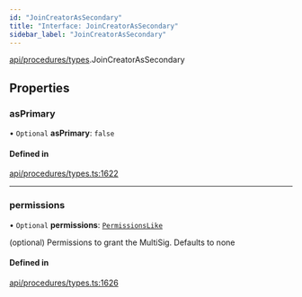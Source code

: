 ```yaml
---
id: "JoinCreatorAsSecondary"
title: "Interface: JoinCreatorAsSecondary"
sidebar_label: "JoinCreatorAsSecondary"
---
```


[api/procedures/types](../../../../../modules/API/Procedures/Types/Types.md).JoinCreatorAsSecondary

## Properties

### asPrimary

• `Optional` **asPrimary**: ``false``

#### Defined in

[api/procedures/types.ts:1622](https://github.com/PolymeshAssociation/polymesh-sdk/blob/88db4a911/src/api/procedures/types.ts#L1622)

___

### permissions

• `Optional` **permissions**: [`PermissionsLike`](../../../../../modules/API/Entities/Types/Types.md#permissionslike)

(optional) Permissions to grant the MultiSig. Defaults to none

#### Defined in

[api/procedures/types.ts:1626](https://github.com/PolymeshAssociation/polymesh-sdk/blob/88db4a911/src/api/procedures/types.ts#L1626)
